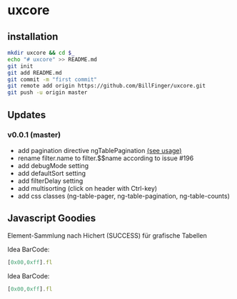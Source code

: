 # uxcore

## installation
```sh
mkdir uxcore && cd $_
echo "# uxcore" >> README.md
git init
git add README.md
git commit -m "first commit"
git remote add origin https://github.com/BillFinger/uxcore.git
git push -u origin master
```
## Updates

### v0.0.1 (master)
- add pagination directive ngTablePagination [(see usage)](https://github.com/esvit/ng-table/blob/master/examples/demo28.html)
- rename filter.name to filter.$$name according to issue #196
- add debugMode setting
- add defaultSort setting
- add filterDelay setting
- add multisorting (click on header with Ctrl-key)
- add css classes (ng-table-pager, ng-table-pagination, ng-table-counts)

## Javascript Goodies
Element-Sammlung nach Hichert (SUCCESS) für grafische Tabellen

Idea BarCode:
```javascript
[0x00,0xff].fl
```

Idea BarCode:
```javascript
[0x00,0xff].fl
```
